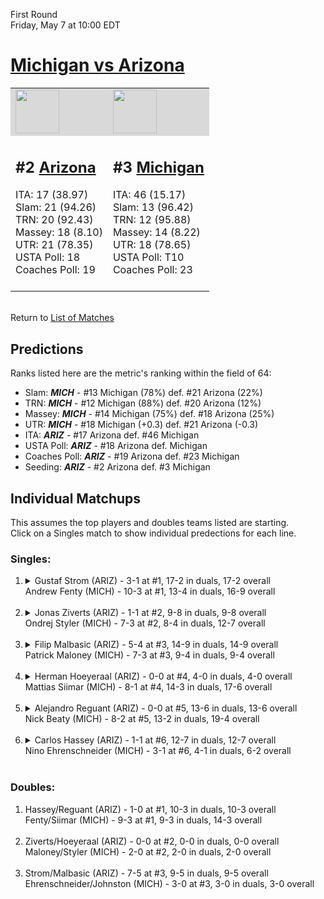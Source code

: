 First Round  
Friday, May 7 at 10:00 EDT
# [Michigan vs Arizona](https://www.ncaa.com/game/5833388) 

<table>  
<tr style="background-color: #d9d9d9 !important"><td><a href="#"><img src="https://www.ncaa.com/sites/default/files/images/logos/schools/a/arizona.70.png" width="70" height="70" /></a></td><td><a href="#"><img src="https://www.ncaa.com/sites/default/files/images/logos/schools/m/michigan.70.png" width="70" height="70" /></a></td></tr>
<tr><td>  

<h2>#2 <a href="#">Arizona</a></h2>  
ITA: 17 (38.97)<br>  
Slam: 21 (94.26)<br>  
TRN: 20 (92.43)<br>  
Massey: 18 (8.10)<br>  
UTR: 21 (78.35)<br>  
USTA Poll: 18<br>  
Coaches Poll: 19<br>  
<br>  

</td><td>  

<h2>#3 <a href="#">Michigan</a></h2>  
ITA: 46 (15.17)<br>  
Slam: 13 (96.42)<br>  
TRN: 12 (95.88)<br>  
Massey: 14 (8.22)<br>  
UTR: 18 (78.65)<br>  
USTA Poll: T10<br>  
Coaches Poll: 23<br>  
<br>  

</td></tr></table>  


<br>Return to [List of Matches](../index.md)  

## Predictions  

Ranks listed here are the metric's ranking within the field of 64:  
- Slam: ***MICH*** - #13 Michigan (78%) def. #21 Arizona (22%)  
- TRN: ***MICH*** - #12 Michigan (88%) def. #20 Arizona (12%)  
- Massey: ***MICH*** - #14 Michigan (75%) def. #18 Arizona (25%)  
- UTR: ***MICH*** - #18 Michigan (+0.3) def. #21 Arizona (-0.3)  
- ITA: ***ARIZ*** - #17 Arizona def. #46 Michigan  
- USTA Poll: ***ARIZ*** - #18 Arizona def. Michigan  
- Coaches Poll: ***ARIZ*** - #19 Arizona def. #23 Michigan  
- Seeding: ***ARIZ*** - #2 Arizona def. #3 Michigan  

## Individual Matchups  
This assumes the top players and doubles teams listed are starting.  
Click on a Singles match to show individual predections for each line.  
### Singles:  

<ol>
<li><details>
<summary markdown="span">Gustaf Strom (ARIZ) - 3-1 at #1, 17-2 in duals, 17-2 overall<br>Andrew Fenty (MICH) - 10-3 at #1, 13-4 in duals, 16-9 overall<br>&nbsp;</summary>
<h4>Predictions</h4><ul>
<li>Slam: <b><i>VT</i></b> - #30 Virginia Tech (56%) def. #35 Texas Tech (44%)</li>  
</ul></details></li>
<li><details>
<summary markdown="span">Jonas Ziverts (ARIZ) - 1-1 at #2, 9-8 in duals, 9-8 overall<br>Ondrej Styler (MICH) - 7-3 at #2, 8-4 in duals, 12-7 overall<br>&nbsp;</summary>
<h4>Predictions</h4><ul>
<li>Slam: <b><i>VT</i></b> - #30 Virginia Tech (56%) def. #35 Texas Tech (44%)</li>  
</ul></details></li>
<li><details>
<summary markdown="span">Filip Malbasic (ARIZ) - 5-4 at #3, 14-9 in duals, 14-9 overall<br>Patrick Maloney (MICH) - 7-3 at #3, 9-4 in duals, 9-4 overall<br>&nbsp;</summary>
<h4>Predictions</h4><ul>
<li>Slam: <b><i>VT</i></b> - #30 Virginia Tech (56%) def. #35 Texas Tech (44%)</li>  
</ul></details></li>
<li><details>
<summary markdown="span">Herman Hoeyeraal (ARIZ) - 0-0 at #4, 4-0 in duals, 4-0 overall<br>Mattias Siimar (MICH) - 8-1 at #4, 14-3 in duals, 17-6 overall<br>&nbsp;</summary>
<h4>Predictions</h4><ul>
<li>Slam: <b><i>VT</i></b> - #30 Virginia Tech (56%) def. #35 Texas Tech (44%)</li>  
</ul></details></li>
<li><details>
<summary markdown="span">Alejandro Reguant (ARIZ) - 0-0 at #5, 13-6 in duals, 13-6 overall<br>Nick Beaty (MICH) - 8-2 at #5, 13-2 in duals, 19-4 overall<br>&nbsp;</summary>
<h4>Predictions</h4><ul>
<li>Slam: <b><i>VT</i></b> - #30 Virginia Tech (56%) def. #35 Texas Tech (44%)</li>  
</ul></details></li>
<li><details>
<summary markdown="span">Carlos Hassey (ARIZ) - 1-1 at #6, 12-7 in duals, 12-7 overall<br>Nino Ehrenschneider (MICH) - 3-1 at #6, 4-1 in duals, 6-2 overall<br>&nbsp;</summary>
<h4>Predictions</h4><ul>
<li>Slam: <b><i>VT</i></b> - #30 Virginia Tech (56%) def. #35 Texas Tech (44%)</li>  
</ul></details></li>
</ol>

### Doubles:  

<ol>
<li>Hassey/Reguant (ARIZ) - 1-0 at #1, 10-3 in duals, 10-3 overall<br>Fenty/Siimar (MICH) - 9-3 at #1, 9-3 in duals, 14-3 overall<br>&nbsp;</li>
<li>Ziverts/Hoeyeraal (ARIZ) - 0-0 at #2, 0-0 in duals, 0-0 overall<br>Maloney/Styler (MICH) - 2-0 at #2, 2-0 in duals, 2-0 overall<br>&nbsp;</li>
<li>Strom/Malbasic (ARIZ) - 7-5 at #3, 9-5 in duals, 9-5 overall<br>Ehrenschneider/Johnston (MICH) - 3-0 at #3, 3-0 in duals, 3-0 overall<br>&nbsp;</li>
</ol>